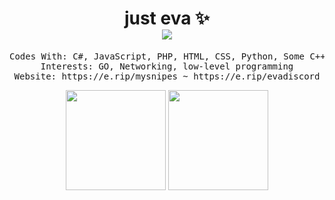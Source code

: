 <h1 align="center">
just eva ✨<br />
<img src="https://komarev.com/ghpvc/?username=encirclement" />
</h1>

<pre align="center">
Codes With: C#, JavaScript, PHP, HTML, CSS, Python, Some C++
Interests: GO, Networking, low-level programming
Website: https://e.rip/mysnipes ~ https://e.rip/evadiscord
</pre>

<p align="center">
  
<img height= "160" src="https://github-readme-stats.vercel.app/api?username=encirclement&show_icons=true&include_all_commits=true&theme=light" />
<img height= "160" src="https://github-readme-stats.vercel.app/api/top-langs/?username=encirclement&layout=compact&theme=light?update" />

</p>
